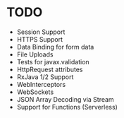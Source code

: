 # TODO
 
* Session Support
* HTTPS Support
* Data Binding for form data
* File Uploads
* Tests for javax.validation
* HttpRequest attributes
* RxJava 1/2 Support
* WebInterceptors
* WebSockets
* JSON Array Decoding via Stream
* Support for Functions (Serverless)